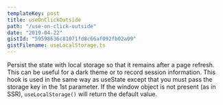 ```yaml
---
templateKey: post
title: useOnClickOutside
path: "/use-on-click-outside"
date: "2019-04-22"
gistId: "59598636c81071fd8c66af092fb02a09"
gistFilename: useLocalStorage.ts
---
```


Persist the state with local storage so that it remains after a page refresh. This can be useful for a dark theme or to record session information.
This hook is used in the same way as useState except that you must pass the storage key in the 1st parameter.
If the window object is not present (as in SSR), `useLocalStorage()` will return the default value.
